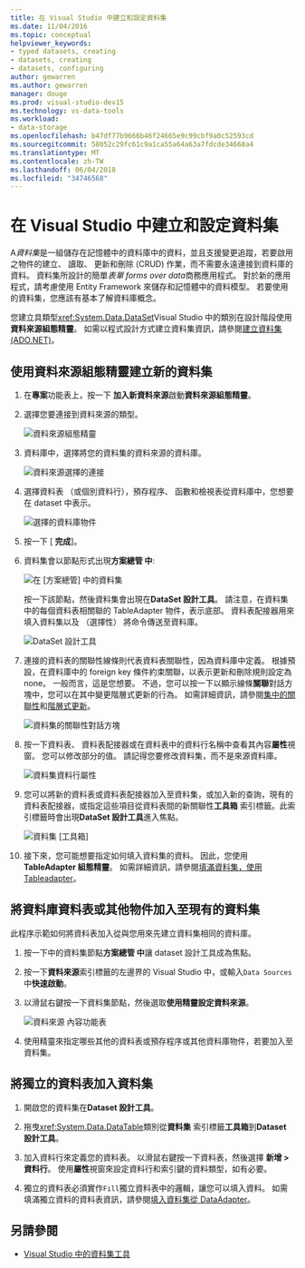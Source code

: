 ```yaml
---
title: 在 Visual Studio 中建立和設定資料集
ms.date: 11/04/2016
ms.topic: conceptual
helpviewer_keywords:
- typed datasets, creating
- datasets, creating
- datasets, configuring
author: gewarren
ms.author: gewarren
manager: douge
ms.prod: visual-studio-dev15
ms.technology: vs-data-tools
ms.workload:
- data-storage
ms.openlocfilehash: b47df77b9666b46f24665e9c99cbf9a0c52593cd
ms.sourcegitcommit: 58052c29fc61c9a1ca55a64a63a7fdcde34668a4
ms.translationtype: MT
ms.contentlocale: zh-TW
ms.lasthandoff: 06/04/2018
ms.locfileid: "34746568"
---
```

# <a name="create-and-configure-datasets-in-visual-studio"></a>在 Visual Studio 中建立和設定資料集

A*資料集*是一組儲存在記憶體中的資料庫中的資料，並且支援變更追蹤，若要啟用之物件的建立、 讀取、 更新和刪除 (CRUD) 作業，而不需要永遠連接到資料庫的資料。 資料集所設計的簡單*表單 forms over data*商務應用程式。 對於新的應用程式，請考慮使用 Entity Framework 來儲存和記憶體中的資料模型。 若要使用的資料集，您應該有基本了解資料庫概念。

您建立具類型<xref:System.Data.DataSet>Visual Studio 中的類別在設計階段使用**資料來源組態精靈**。 如需以程式設計方式建立資料集資訊，請參閱[建立資料集 (ADO.NET)](/dotnet/framework/data/adonet/dataset-datatable-dataview/creating-a-dataset)。

## <a name="create-a-new-dataset-by-using-the-data-source-configuration-wizard"></a>使用資料來源組態精靈建立新的資料集

1.  在**專案**功能表上，按一下 **加入新資料來源**啟動**資料來源組態精靈**。

2.  選擇您要連接到資料來源的類型。

     ![資料來源組態精靈](../data-tools/media/data-source-configuration-wizard.png)

3.  資料庫中，選擇將您的資料集的資料來源的資料庫。

     ![資料來源選擇的連接](../data-tools/media/data-source-choose-a-connection.png)

4.  選擇資料表 （或個別資料行），預存程序、 函數和檢視表從資料庫中，您想要在 dataset 中表示。

     ![選擇的資料庫物件](../data-tools/media/raddata-chose-objects.png)

5.  按一下 [ **完成**]。

6.  資料集會以節點形式出現**方案總管 中**:

     ![在 [方案總管] 中的資料集](../data-tools/media/dataset-in-solution-explorer.png)

     按一下該節點，然後資料集會出現在**DataSet 設計工具**。 請注意，在資料集中的每個資料表相關聯的 TableAdapter 物件，表示底部。 資料表配接器用來填入資料集以及 （選擇性） 將命令傳送至資料庫。

     ![DataSet 設計工具](../data-tools/media/dataset-designer.png)

7.  連接的資料表的關聯性線條則代表資料表關聯性，因為資料庫中定義。 根據預設，在資料庫中的 foreign key 條件約束關聯，以表示更新和刪除規則設定為 none。 一般而言，這是您想要。 不過，您可以按一下以顯示線條**關聯**對話方塊中，您可以在其中變更階層式更新的行為。 如需詳細資訊，請參閱[集中的關聯性](../data-tools/relationships-in-datasets.md)和[階層式更新](../data-tools/hierarchical-update.md)。

     ![資料集的關聯性對話方塊](../data-tools/media/raddata-relation-dialog.png)

8.  按一下資料表、 資料表配接器或在資料表中的資料行名稱中查看其內容**屬性**視窗。 您可以修改部分的值。 請記得您要修改資料集，而不是來源資料庫。

     ![資料集資料行屬性](../data-tools/media/dataset-column-properties.png)

9. 您可以將新的資料表或資料表配接器加入至資料集，或加入新的查詢，現有的資料表配接器，或指定這些項目從資料表間的新關聯性**工具箱** 索引標籤。此索引標籤時會出現**DataSet 設計工具**進入焦點。

     ![資料集 [工具箱]](../data-tools/media/raddata-dataset-toolbox.png)

10. 接下來，您可能想要指定如何填入資料集的資料。 因此，您使用**TableAdapter 組態精靈**。 如需詳細資訊，請參閱[填滿資料集，使用 Tableadapter](../data-tools/fill-datasets-by-using-tableadapters.md)。

## <a name="add-a-database-table-or-other-object-to-an-existing-dataset"></a>將資料庫資料表或其他物件加入至現有的資料集

此程序示範如何將資料表加入從與您用來先建立資料集相同的資料庫。

1.  按一下中的資料集節點**方案總管 中**讓 dataset 設計工具成為焦點。

2.  按一下**資料來源**索引標籤的左邊界的 Visual Studio 中，或輸入`Data Sources`中**快速啟動**。

3.  以滑鼠右鍵按一下資料集節點，然後選取**使用精靈設定資料來源**。

     ![資料來源 內容功能表](../data-tools/media/data-source-context-menu.png)

4.  使用精靈來指定哪些其他的資料表或預存程序或其他資料庫物件，若要加入至資料集。

## <a name="add-a-stand-alone-data-table-to-a-dataset"></a>將獨立的資料表加入資料集

1.  開啟您的資料集在**Dataset 設計工具**。

2.  拖曳<xref:System.Data.DataTable>類別從**資料集** 索引標籤**工具箱**到**Dataset 設計工具**。

3.  加入資料行來定義您的資料表。 以滑鼠右鍵按一下資料表，然後選擇 **新增 > 資料行**。 使用**屬性**視窗來設定資料行和索引鍵的資料類型，如有必要。

4.  獨立的資料表必須實作`Fill`獨立資料表中的邏輯，讓您可以填入資料。 如需填滿獨立資料的資料表資訊，請參閱[填入資料集從 DataAdapter](/dotnet/framework/data/adonet/populating-a-dataset-from-a-dataadapter)。

## <a name="see-also"></a>另請參閱

- [Visual Studio 中的資料集工具](../data-tools/dataset-tools-in-visual-studio.md)